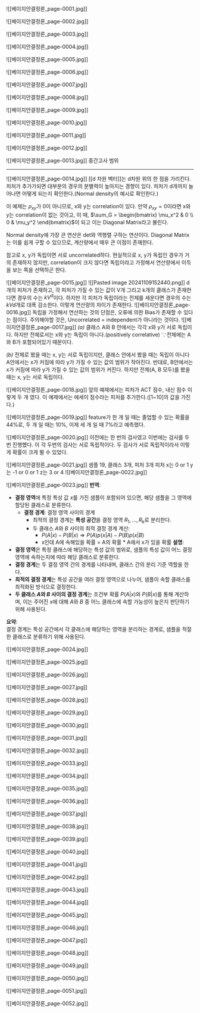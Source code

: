 ![[베이지안결정론_page-0001.jpg]]

![[베이지안결정론_page-0002.jpg]]

![[베이지안결정론_page-0003.jpg]]

![[베이지안결정론_page-0004.jpg]]

![[베이지안결정론_page-0005.jpg]]

![[베이지안결정론_page-0006.jpg]]

![[베이지안결정론_page-0007.jpg]]

![[베이지안결정론_page-0008.jpg]]

![[베이지안결정론_page-0009.jpg]]

![[베이지안결정론_page-0010.jpg]]

![[베이지안결정론_page-0011.jpg]]

![[베이지안결정론_page-0012.jpg]]

![[베이지안결정론_page-0013.jpg]]
중간고사 범위
***

![[베이지안결정론_page-0014.jpg]]
[[d 차원 벡터]]는 d차원 위의 한 점을 가리킨다.
피처가 추가가되면 대부분의 경우의 분별력이 높아지는 경향이 있다.
피처가 d개까지 늘어나면 어떻게 되는지 확인한다.(Normal density의 예시로 확인한다.)

이 예제는 $\rho_{xy}$가 0이 아니므로, x와 y는 correlation이 있다.
만약 $\rho_{xy} = 0$이라면 x와 y는 correlation이 없는 것이고, 이 때, $\sum_G = \begin{bmatrix} \mu_x^2 & 0 \\ 0 & \mu_y^2 \end{bmatrix}$이 되고 이는 Diagonal Matrix라고 불린다.

Normal density에 가장 큰 연산은 det와 역행렬 구하는 연산이다. 
Diagonal Matrix는 이를 쉽게 구할 수 있으므로, 계산량에서 매우 큰 이점이 존재한다.

참고로 x, y가 독립이면 서로 uncorrelated하다.
현실적으로 x, y가 독립인 경우가 거의 존재하지 않지만, correlation이 크지 않다면 독립이라고 가정해서 연산량에서 이득을 보는 쪽을 선택하곤 한다.


![[베이지안결정론_page-0015.jpg]]
![[Pasted image 20241109152440.png]]
d개의 피처가 존재하고, 각 피처가 가질 수 있는 값이 V개 그리고 k개의 클래스가 존재한다면 경우의 수는 $kV^d$이다.
하지만 각 피처가 독립이라는 전제를 세운다면 경우의 수는 $kVd$개로 대폭 감소한다.
이렇게 연산량의 차이가 존재한다.
![[베이지안결정론_page-0016.jpg]]
독립을 가정해서 연산하는 것의 단점은, 오류에 의한 Bias가 존재할 수 있다는 점이다.
주의해야할 것은, Uncorrelated = independent가 아니라는 것이다.
![[베이지안결정론_page-0017.jpg]]
 *(a)*
 클래스 A와 B 안에서는 각각 x와 y가 서로 독립이다.
 하지만 전체로서는 x와 y는 독립이 아니다.(positively correlative)
	 $\because$전체에는 A와 B가 포함되어있기 때문이다.

*(b)*
전체로 봤을 때는 x, y는 서로 독립이지만, 클래스 안에서 봤을 때는 독립이 아니다
A안에서는 x가 커짐에 따라 y가 가질 수 있는 값의 범위가 작아진다.
반대로, B안에서는 x가 커짐에 따라 y가 가질 수 있는 값의 범위가 커진다.
하지만 전체(A, B 모두)를 봤을 때는 x, y는 서로 독립이다.

![[베이지안결정론_page-0018.jpg]]
앞의 예제에서는 피처가 ACT 점수, 내신 점수 이렇게 두 개 였다.
이 예제에서는 에세이 점수라는 피처를 추가한다.([1~10]의 값을 가진다.)


![[베이지안결정론_page-0019.jpg]]
feature가 한 개 일 때는 졸업할 수 있는 확률을 44%로, 두 개 일 때는 10%, 이제 세 개 일 때 7%라고 예측했다.


![[베이지안결정론_page-0020.jpg]]
이전에는 한 번의 검사였고 이번에는 검사를 두 번 진행헀다.
이 각 두번의 검사는 서로 독립적이다.
두 검사가 서로 독립적이라서 이렇게 확률이 크게 뛸 수 있었다.

![[베이지안결정론_page-0021.jpg]]
샘플 19, 클래스 3개, 피처 3개
피처
	x는 0 or 1
	y는 -1 or 0 or 1
	z는 3 or 4
![[베이지안결정론_page-0022.jpg]]

![[베이지안결정론_page-0023.jpg]]
**번역**:
- **결정 영역**에 특정 특성 값 $x$를 가진 샘플이 포함되어 있으면, 해당 샘플을 그 영역에 할당된 클래스로 분류한다.
    - **결정 경계**: 결정 영역 사이의 경계
        - 최적의 결정 경계는 **특성 공간**을 결정 영역 $R_1, \ldots, R_k$로 분리한다.
        - 두 클래스 $A$와 $B$ 사이의 최적 결정 경계 계산:
            - $P(A|x) - P(B|x) \Rightarrow P(A)p(x|A) - P(B)p(x|B)$
            - x인데 A에 속해있을 확률 = A의 확률 \* A에서 x가 있을 확률
**설명**:
- **결정 영역**은 특정 클래스에 해당하는 특성 값의 범위로, 샘플의 특성 값이 어느 결정 영역에 속하는지에 따라 해당 클래스로 분류한다.
- **결정 경계**는 두 결정 영역 간의 경계를 나타내며, 클래스 간의 분리 기준 역할을 한다.
- **최적의 결정 경계**는 특성 공간을 여러 결정 영역으로 나누어, 샘플이 속할 클래스를 최적화된 방식으로 결정한다.
- **두 클래스 $A$와 $B$ 사이의 결정 경계**는 조건부 확률 $P(A|x)$와 $P(B|x)$를 통해 계산하며, 이는 주어진 $x$에 대해 $A$와 $B$ 중 어느 클래스에 속할 가능성이 높은지 판단하기 위해 사용된다.

**요약**:  
결정 경계는 특성 공간에서 각 클래스에 해당하는 영역을 분리하는 경계로, 샘플을 적절한 클래스로 분류하기 위해 사용된다.



![[베이지안결정론_page-0024.jpg]]

![[베이지안결정론_page-0025.jpg]]

![[베이지안결정론_page-0026.jpg]]

![[베이지안결정론_page-0027.jpg]]

![[베이지안결정론_page-0028.jpg]]

![[베이지안결정론_page-0029.jpg]]

![[베이지안결정론_page-0030.jpg]]

![[베이지안결정론_page-0031.jpg]]

![[베이지안결정론_page-0032.jpg]]

![[베이지안결정론_page-0033.jpg]]

![[베이지안결정론_page-0034.jpg]]

![[베이지안결정론_page-0035.jpg]]

![[베이지안결정론_page-0036.jpg]]

![[베이지안결정론_page-0037.jpg]]

![[베이지안결정론_page-0038.jpg]]

![[베이지안결정론_page-0039.jpg]]

![[베이지안결정론_page-0040.jpg]]

![[베이지안결정론_page-0041.jpg]]

![[베이지안결정론_page-0042.jpg]]

![[베이지안결정론_page-0043.jpg]]

![[베이지안결정론_page-0044.jpg]]

![[베이지안결정론_page-0045.jpg]]

![[베이지안결정론_page-0046.jpg]]

![[베이지안결정론_page-0047.jpg]]

![[베이지안결정론_page-0048.jpg]]

![[베이지안결정론_page-0049.jpg]]

![[베이지안결정론_page-0050.jpg]]

![[베이지안결정론_page-0051.jpg]]

![[베이지안결정론_page-0052.jpg]]